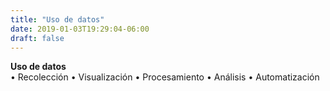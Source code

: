 ```yaml
---
title: "Uso de datos"
date: 2019-01-03T19:29:04-06:00
draft: false
---
```


<strong>Uso de datos</strong> <br>
&bull; Recolección 
&bull; Visualización 
&bull; Procesamiento 
&bull; Análisis
&bull; Automatización 